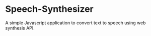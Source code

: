 # Speech-Synthesizer
A simple Javascript application to convert text to speech using web synthesis API.

